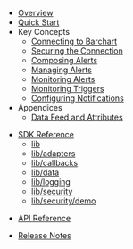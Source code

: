 * [Overview](/content/product_overview)
* [Quick Start](/content/quick_start)
* Key Concepts
	* [Connecting to Barchart](/content/concepts/connecting_to_barchart)
	* [Securing the Connection](/content/concepts/securing_the_connection)
	* [Composing Alerts](/content/concepts/composing_alerts)
	* [Managing Alerts](/content/concepts/managing_alerts)
	* [Monitoring Alerts](/content/concepts/monitoring_alerts)
	* [Monitoring Triggers](/content/concepts/monitoring_triggers)
	* [Configuring Notifications](/content/concepts/configuring_notifications)
* Appendices
	* [Data Feed and Attributes](/content/appendices/data_feeds_and_attributes)
<!-- sdk_open -->
* [SDK Reference](/content/sdk_reference)
	* [lib](/content/sdk/lib)
	* [lib/adapters](/content/sdk/lib-adapters)
	* [lib/callbacks](/content/sdk/lib-callbacks)
	* [lib/data](/content/sdk/lib-data)
	* [lib/logging](/content/sdk/lib-logging)
	* [lib/security](/content/sdk/lib-security)
	* [lib/security/demo](/content/sdk/lib-security-demo)
<!-- sdk_close -->
<!-- api_open -->
* [API Reference](/content/api_reference)
<!-- api_close -->
* [Release Notes](/content/release_notes)

